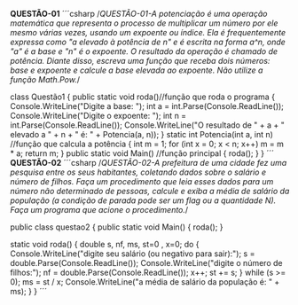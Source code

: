 **QUESTÃO-01**
´´´csharp
/*QUESTÃO-01-A potenciação é uma operação matemática que representa o processo de multiplicar um
número por ele mesmo várias vezes, usando um expoente ou índice. Ela é frequentemente
expressa como "a elevado à potência de n" e é escrita na forma a^n, onde "a" é a base e "n"
é o expoente. O resultado da operação é chamado de potência. Diante disso, escreva uma
função que receba dois números: base e expoente e calcule a base elevada ao expoente.
Não utilize a função Math.Pow.*/

class Questão1
{
    public static void roda()//função que roda o programa
    {
        Console.WriteLine("Digite a base: ");
        int a = int.Parse(Console.ReadLine());
        Console.WriteLine("Digite o expoente: ");
        int n = int.Parse(Console.ReadLine());
        Console.WriteLine("O resultado de " + a + " elevado a " + n + " é: " + Potencia(a, n));
    }
    static int Potencia(int a, int n) //função que calcula a potência
    {
        int m = 1;
        for (int x = 0; x < n; x++)
            m = m * a;
        return m;
    }
    public static void Main() //função principal
    {
        roda();
    }
}
´´´
**QUESTÃO-02**
´´´csharp
/*QUESTÃO-02-A prefeitura de uma cidade fez uma pesquisa entre os seus habitantes, coletando dados
sobre o salário e número de filhos. Faça um procedimento que leia esses dados para um
número não determinado de pessoas, calcule e exiba a média de salário da população (a
condição de parada pode ser um flag ou a quantidade N). Faça um programa que acione o
procedimento.*/

public class questao2
{
    public static void Main()
    {
        roda();
    }

static void roda()
{
    double s, nf, ms, st=0 , x=0;
    do
    {
        Console.WriteLine("digite seu salário (ou negativo para sair):");
        s = double.Parse(Console.ReadLine());
        Console.WriteLine("digite o número de filhos:");
        nf = double.Parse(Console.ReadLine());
            x++;
            st += s;
    } while (s >= 0);
        ms = st / x;
        Console.WriteLine("a média de salário da população é: " + ms);
}
}
´´´
